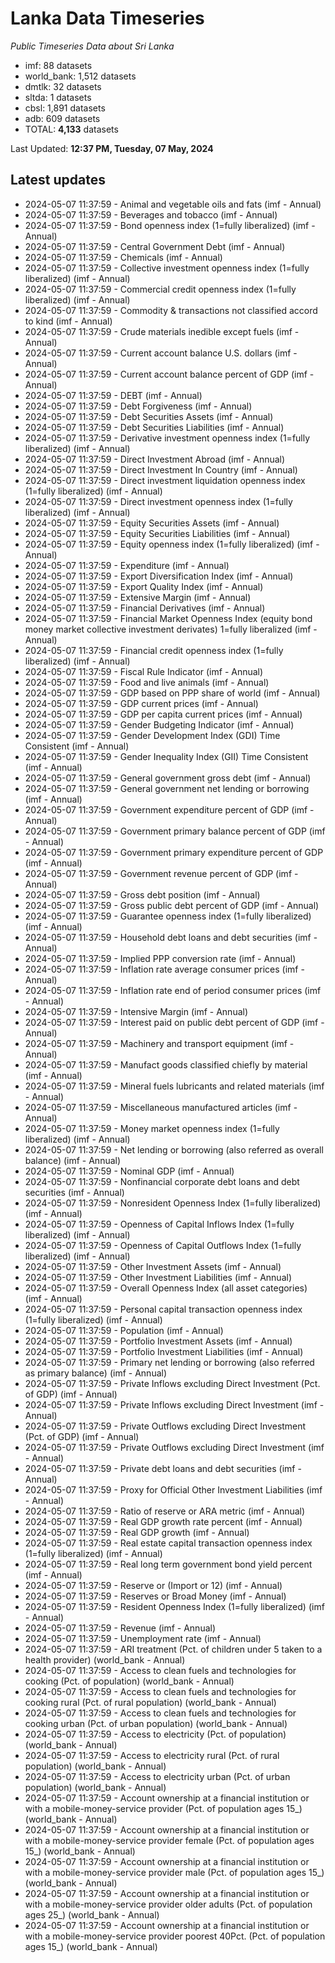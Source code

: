 # Lanka Data Timeseries
*Public Timeseries Data about Sri Lanka*

* imf: 88 datasets
* world_bank: 1,512 datasets
* dmtlk: 32 datasets
* sltda: 1 datasets
* cbsl: 1,891 datasets
* adb: 609 datasets
* TOTAL: **4,133** datasets

Last Updated: **12:37 PM, Tuesday, 07 May, 2024**

## Latest updates

* 2024-05-07 11:37:59 - Animal and vegetable oils and fats (imf - Annual)
* 2024-05-07 11:37:59 - Beverages and tobacco (imf - Annual)
* 2024-05-07 11:37:59 - Bond openness index (1=fully liberalized) (imf - Annual)
* 2024-05-07 11:37:59 - Central Government Debt (imf - Annual)
* 2024-05-07 11:37:59 - Chemicals (imf - Annual)
* 2024-05-07 11:37:59 - Collective investment openness index (1=fully liberalized) (imf - Annual)
* 2024-05-07 11:37:59 - Commercial credit openness index (1=fully liberalized) (imf - Annual)
* 2024-05-07 11:37:59 - Commodity & transactions not classified accord to kind (imf - Annual)
* 2024-05-07 11:37:59 - Crude materials inedible except fuels (imf - Annual)
* 2024-05-07 11:37:59 - Current account balance U.S. dollars (imf - Annual)
* 2024-05-07 11:37:59 - Current account balance percent of GDP (imf - Annual)
* 2024-05-07 11:37:59 - DEBT (imf - Annual)
* 2024-05-07 11:37:59 - Debt Forgiveness (imf - Annual)
* 2024-05-07 11:37:59 - Debt Securities Assets (imf - Annual)
* 2024-05-07 11:37:59 - Debt Securities Liabilities (imf - Annual)
* 2024-05-07 11:37:59 - Derivative investment openness index (1=fully liberalized) (imf - Annual)
* 2024-05-07 11:37:59 - Direct Investment Abroad (imf - Annual)
* 2024-05-07 11:37:59 - Direct Investment In Country (imf - Annual)
* 2024-05-07 11:37:59 - Direct investment liquidation openness index (1=fully liberalized) (imf - Annual)
* 2024-05-07 11:37:59 - Direct investment openness index (1=fully liberalized) (imf - Annual)
* 2024-05-07 11:37:59 - Equity Securities Assets (imf - Annual)
* 2024-05-07 11:37:59 - Equity Securities Liabilities (imf - Annual)
* 2024-05-07 11:37:59 - Equity openness index (1=fully liberalized) (imf - Annual)
* 2024-05-07 11:37:59 - Expenditure (imf - Annual)
* 2024-05-07 11:37:59 - Export Diversification Index (imf - Annual)
* 2024-05-07 11:37:59 - Export Quality Index (imf - Annual)
* 2024-05-07 11:37:59 - Extensive Margin (imf - Annual)
* 2024-05-07 11:37:59 - Financial Derivatives (imf - Annual)
* 2024-05-07 11:37:59 - Financial Market Openness Index (equity bond money market collective investment derivates) 1=fully liberalized (imf - Annual)
* 2024-05-07 11:37:59 - Financial credit openness index (1=fully liberalized) (imf - Annual)
* 2024-05-07 11:37:59 - Fiscal Rule Indicator (imf - Annual)
* 2024-05-07 11:37:59 - Food and live animals (imf - Annual)
* 2024-05-07 11:37:59 - GDP based on PPP share of world (imf - Annual)
* 2024-05-07 11:37:59 - GDP current prices (imf - Annual)
* 2024-05-07 11:37:59 - GDP per capita current prices (imf - Annual)
* 2024-05-07 11:37:59 - Gender Budgeting Indicator (imf - Annual)
* 2024-05-07 11:37:59 - Gender Development Index (GDI) Time Consistent (imf - Annual)
* 2024-05-07 11:37:59 - Gender Inequality Index (GII) Time Consistent (imf - Annual)
* 2024-05-07 11:37:59 - General government gross debt (imf - Annual)
* 2024-05-07 11:37:59 - General government net lending or borrowing (imf - Annual)
* 2024-05-07 11:37:59 - Government expenditure percent of GDP (imf - Annual)
* 2024-05-07 11:37:59 - Government primary balance percent of GDP (imf - Annual)
* 2024-05-07 11:37:59 - Government primary expenditure percent of GDP (imf - Annual)
* 2024-05-07 11:37:59 - Government revenue percent of GDP (imf - Annual)
* 2024-05-07 11:37:59 - Gross debt position (imf - Annual)
* 2024-05-07 11:37:59 - Gross public debt percent of GDP (imf - Annual)
* 2024-05-07 11:37:59 - Guarantee openness index (1=fully liberalized) (imf - Annual)
* 2024-05-07 11:37:59 - Household debt loans and debt securities (imf - Annual)
* 2024-05-07 11:37:59 - Implied PPP conversion rate (imf - Annual)
* 2024-05-07 11:37:59 - Inflation rate average consumer prices (imf - Annual)
* 2024-05-07 11:37:59 - Inflation rate end of period consumer prices (imf - Annual)
* 2024-05-07 11:37:59 - Intensive Margin (imf - Annual)
* 2024-05-07 11:37:59 - Interest paid on public debt percent of GDP (imf - Annual)
* 2024-05-07 11:37:59 - Machinery and transport equipment (imf - Annual)
* 2024-05-07 11:37:59 - Manufact goods classified chiefly by material (imf - Annual)
* 2024-05-07 11:37:59 - Mineral fuels lubricants and related materials (imf - Annual)
* 2024-05-07 11:37:59 - Miscellaneous manufactured articles (imf - Annual)
* 2024-05-07 11:37:59 - Money market openness index (1=fully liberalized) (imf - Annual)
* 2024-05-07 11:37:59 - Net lending or borrowing (also referred as overall balance) (imf - Annual)
* 2024-05-07 11:37:59 - Nominal GDP (imf - Annual)
* 2024-05-07 11:37:59 - Nonfinancial corporate debt loans and debt securities (imf - Annual)
* 2024-05-07 11:37:59 - Nonresident Openness Index (1=fully liberalized) (imf - Annual)
* 2024-05-07 11:37:59 - Openness of Capital Inflows Index (1=fully liberalized) (imf - Annual)
* 2024-05-07 11:37:59 - Openness of Capital Outflows Index (1=fully liberalized) (imf - Annual)
* 2024-05-07 11:37:59 - Other Investment Assets (imf - Annual)
* 2024-05-07 11:37:59 - Other Investment Liabilities (imf - Annual)
* 2024-05-07 11:37:59 - Overall Openness Index (all asset categories) (imf - Annual)
* 2024-05-07 11:37:59 - Personal capital transaction openness index (1=fully liberalized) (imf - Annual)
* 2024-05-07 11:37:59 - Population (imf - Annual)
* 2024-05-07 11:37:59 - Portfolio Investment Assets (imf - Annual)
* 2024-05-07 11:37:59 - Portfolio Investment Liabilities (imf - Annual)
* 2024-05-07 11:37:59 - Primary net lending or borrowing (also referred as primary balance) (imf - Annual)
* 2024-05-07 11:37:59 - Private Inflows excluding Direct Investment (Pct. of GDP) (imf - Annual)
* 2024-05-07 11:37:59 - Private Inflows excluding Direct Investment (imf - Annual)
* 2024-05-07 11:37:59 - Private Outflows excluding Direct Investment (Pct. of GDP) (imf - Annual)
* 2024-05-07 11:37:59 - Private Outflows excluding Direct Investment (imf - Annual)
* 2024-05-07 11:37:59 - Private debt loans and debt securities (imf - Annual)
* 2024-05-07 11:37:59 - Proxy for Official Other Investment Liabilities (imf - Annual)
* 2024-05-07 11:37:59 - Ratio of reserve or ARA metric (imf - Annual)
* 2024-05-07 11:37:59 - Real GDP growth rate percent (imf - Annual)
* 2024-05-07 11:37:59 - Real GDP growth (imf - Annual)
* 2024-05-07 11:37:59 - Real estate capital transaction openness index (1=fully liberalized) (imf - Annual)
* 2024-05-07 11:37:59 - Real long term government bond yield percent (imf - Annual)
* 2024-05-07 11:37:59 - Reserve or (Import or 12) (imf - Annual)
* 2024-05-07 11:37:59 - Reserves or Broad Money (imf - Annual)
* 2024-05-07 11:37:59 - Resident Openness Index (1=fully liberalized) (imf - Annual)
* 2024-05-07 11:37:59 - Revenue (imf - Annual)
* 2024-05-07 11:37:59 - Unemployment rate (imf - Annual)
* 2024-05-07 11:37:59 - ARI treatment (Pct. of children under 5 taken to a health provider) (world_bank - Annual)
* 2024-05-07 11:37:59 - Access to clean fuels and technologies for cooking (Pct. of population) (world_bank - Annual)
* 2024-05-07 11:37:59 - Access to clean fuels and technologies for cooking rural (Pct. of rural population) (world_bank - Annual)
* 2024-05-07 11:37:59 - Access to clean fuels and technologies for cooking urban (Pct. of urban population) (world_bank - Annual)
* 2024-05-07 11:37:59 - Access to electricity (Pct. of population) (world_bank - Annual)
* 2024-05-07 11:37:59 - Access to electricity rural (Pct. of rural population) (world_bank - Annual)
* 2024-05-07 11:37:59 - Access to electricity urban (Pct. of urban population) (world_bank - Annual)
* 2024-05-07 11:37:59 - Account ownership at a financial institution or with a mobile-money-service provider (Pct. of population ages 15_) (world_bank - Annual)
* 2024-05-07 11:37:59 - Account ownership at a financial institution or with a mobile-money-service provider female (Pct. of population ages 15_) (world_bank - Annual)
* 2024-05-07 11:37:59 - Account ownership at a financial institution or with a mobile-money-service provider male (Pct. of population ages 15_) (world_bank - Annual)
* 2024-05-07 11:37:59 - Account ownership at a financial institution or with a mobile-money-service provider older adults (Pct. of population ages 25_) (world_bank - Annual)
* 2024-05-07 11:37:59 - Account ownership at a financial institution or with a mobile-money-service provider poorest 40Pct. (Pct. of population ages 15_) (world_bank - Annual)
